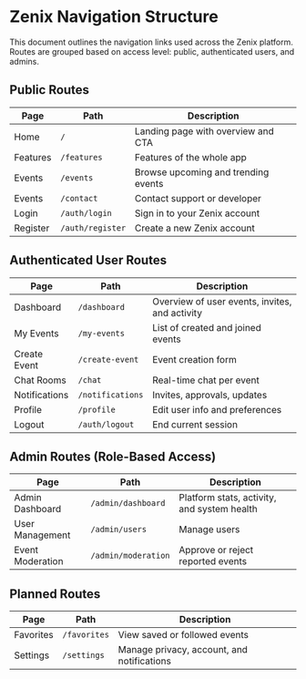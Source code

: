 # Zenix Navigation Structure

This document outlines the navigation links used across the Zenix platform. Routes are grouped based on access level: public, authenticated users, and admins.

## Public Routes

| Page     | Path             | Description                         |
| -------- | ---------------- | ----------------------------------- |
| Home     | `/`              | Landing page with overview and CTA  |
| Features | `/features`      | Features of the whole app           |
| Events   | `/events`        | Browse upcoming and trending events |
| Events   | `/contact`       | Contact support or developer        |
| Login    | `/auth/login`    | Sign in to your Zenix account       |
| Register | `/auth/register` | Create a new Zenix account          |

## Authenticated User Routes

| Page          | Path             | Description                                    |
| ------------- | ---------------- | ---------------------------------------------- |
| Dashboard     | `/dashboard`     | Overview of user events, invites, and activity |
| My Events     | `/my-events`     | List of created and joined events              |
| Create Event  | `/create-event`  | Event creation form                            |
| Chat Rooms    | `/chat`          | Real-time chat per event                       |
| Notifications | `/notifications` | Invites, approvals, updates                    |
| Profile       | `/profile`       | Edit user info and preferences                 |
| Logout        | `/auth/logout`   | End current session                            |

## Admin Routes (Role-Based Access)

| Page             | Path                | Description                                 |
| ---------------- | ------------------- | ------------------------------------------- |
| Admin Dashboard  | `/admin/dashboard`  | Platform stats, activity, and system health |
| User Management  | `/admin/users`      | Manage users                                |
| Event Moderation | `/admin/moderation` | Approve or reject reported events           |

## Planned Routes

| Page      | Path         | Description                                |
| --------- | ------------ | ------------------------------------------ |
| Favorites | `/favorites` | View saved or followed events              |
| Settings  | `/settings`  | Manage privacy, account, and notifications |